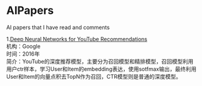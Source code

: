 # AIPapers
AI papers that I have read and comments

1.[Deep Neural Networks for YouTube Recommendations](/AIPapers/Deep%20Neural%20Networks%20for%20YouTube%20Recommendations.pdf) <br>
    机构：Google<br>
    时间：2016年<br>
    简介：YouTube的深度推荐模型，主要分为召回模型和精排模型，召回模型利用用户ctr样本，学习User和Item的embedding表达，使用sotfmax输出，最终利用User和Item的向量点积去TopN作为召回，CTR模型则是普通的深度模型。<br>
